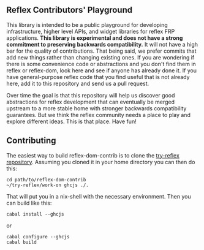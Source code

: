 ## Reflex Contributors' Playground

This library is intended to be a public playground for developing
infrastructure, higher level APIs, and widget libraries for reflex FRP
applications.  **This library is experimental and does not have a strong
commitment to preserving backwards compatibility.**  It will not have a high
bar for the quality of contributions.  That being said, we prefer commits that
add new things rather than changing existing ones.  If you are wondering if
there is some convenience code or abstractions and you don't find them in
reflex or reflex-dom, look here and see if anyone has already done it.  If you
have general-purpose reflex code that you find useful that is not already
here, add it to this repository and send us a pull request.  

Over time the goal is that this repository will help us discover good
abstractions for reflex development that can eventually be merged upstream to
a more stable home with stronger backwards compatibility guarantees.  But we
think the reflex community needs a place to play and explore different ideas.
This is that place.  Have fun!

## Contributing

The easiest way to build reflex-dom-contrib is to clone the [try-reflex
repository](https://github.com/ryantrinkle/try-reflex). Assuming you cloned it
in your home directory you can then do this:

    cd path/to/reflex-dom-contrib
    ~/try-reflex/work-on ghcjs ./.

That will put you in a nix-shell with the necessary environment. Then you can
build like this:

    cabal install --ghcjs

or

    cabal configure --ghcjs
    cabal build
